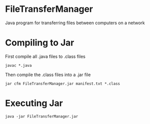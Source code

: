 # FileTransferManager
Java program for transferring files between computers on a network

# Compiling to Jar
First compile all .java files to .class files
```
javac *.java
```
Then compile the .class files into a .jar file
```
jar cfm FileTransferManager.jar manifest.txt *.class
```
# Executing Jar
```
java -jar FileTransferManager.jar
```
